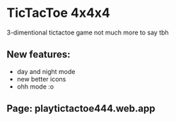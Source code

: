 # TicTacToe 4x4x4
3-dimentional tictactoe game not much more to say tbh
## New features:
* day and night mode
* new better icons 
* ohh mode :o
## Page: playtictactoe444.web.app
